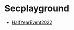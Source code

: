 # Secplayground

- [HalfYearEvent2022](https://github.com/L0rdT33z/CTF-Writeups/tree/main/Secplayground/HalfYearEvent2022/)